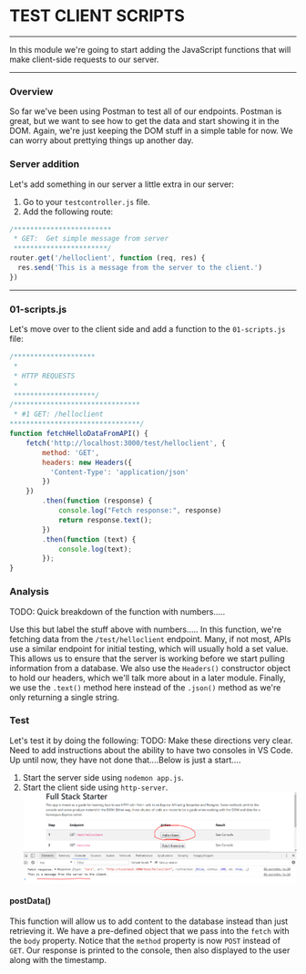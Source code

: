 # TEST CLIENT SCRIPTS
---
In this module we're going to start adding the JavaScript functions that will make client-side requests to our server. 

<hr />

### Overview
So far we've been using Postman to test all of our endpoints. Postman is great, but we want to see how to get the data and start showing it in the DOM. Again, we're just keeping the DOM stuff in a simple table for now. We can worry about prettying things up another day.

### Server addition
Let's add something in our server a little extra in our server:
1. Go to your `testcontroller.js` file.
2. Add the following route:

```js
/************************
 * GET:  Get simple message from server
 ***********************/
router.get('/helloclient', function (req, res) {
  res.send('This is a message from the server to the client.')
})
```

<hr />

### 01-scripts.js
Let's move over to the client side and add a function to the `01-scripts.js` file:

```js
/********************
 * 
 * HTTP REQUESTS
 * 
 ********************/
/*******************************
 * #1 GET: /helloclient
********************************/
function fetchHelloDataFromAPI() {
	fetch('http://localhost:3000/test/helloclient', {
		method: 'GET', 
		headers: new Headers({
		  'Content-Type': 'application/json'
		})
	})
		.then(function (response) {
			console.log("Fetch response:", response)
			return response.text();
		})
		.then(function (text) {
			console.log(text);
		});
}

```

### Analysis
TODO: Quick breakdown of the function with numbers.....

Use this but label the stuff above with numbers.....
In this function, we're fetching data from the `/test/helloclient` endpoint. Many, if not most, APIs use a similar endpoint for initial testing, which will usually hold a set value. This allows us to ensure that the server is working before we start pulling information from a database. We also use the `Headers()` constructor object to hold our headers, which we'll talk more about in a later module. Finally, we use the `.text()` method here instead of the `.json()` method as we're only returning a single string.


### Test
Let's test it by doing the following:
TODO: Make these directions very clear. Need to add instructions about the ability to have two consoles in VS Code. Up until now, they have not done that....Below is just a start....
1. Start the server side using `nodemon app.js`.
2. Start the client side using `http-server`.
![screenshot](assets/01-testclientsuccess.PNG)

#### postData()
This function will allow us to add content to the database instead than just retrieving it. We have a pre-defined object that we pass into the `fetch` with the `body` property. Notice that the `method` property is now `POST` instead of `GET`. Our response is printed to the console, then also displayed to the user along with the timestamp.
